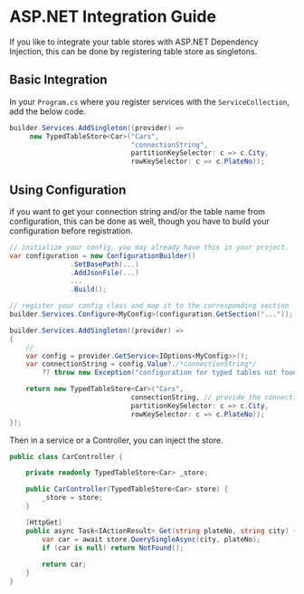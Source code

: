 ﻿# ASP.NET Integration Guide

If you like to integrate your table stores with ASP.NET Dependency Injection, this can be done by registering table store as singletons.

## Basic Integration

In your `Program.cs` where you register services with the `ServiceCollection`, add the below code.

```csharp
builder.Services.AddSingleton((provider) =>
     new TypedTableStore<Car>("Cars",
                              "connectionString", 
                              partitionKeySelector: c => c.City, 
                              rowKeySelector: c => c.PlateNo));
```

## Using Configuration

if you want to get your connection string and/or the table name from configuration, this can be done as well, though you have to build your configuration before registration.

```csharp
// initialize your config, you may already have this in your project.
var configuration = new ConfigurationBuilder()
               .SetBasePath(...)
               .AddJsonFile(...)
               ...
               .Build();

// register your config class and map it to the corresponding section
builder.Services.Configure<MyConfig>(configuration.GetSection("..."));

builder.Services.AddSingleton((provider) =>
{
    // 
    var config = provider.GetService<IOptions<MyConfig>>();
    var connectionString = config.Value?./*connectionString*/ 
        ?? throw new Exception("configuration for typed tables not found");

    return new TypedTableStore<Car>("Cars",
                              connectionString, // provide the connectionstring
                              partitionKeySelector: c => c.City, 
                              rowKeySelector: c => c.PlateNo));
});
```
Then in a service or a Controller, you can inject the store.

```csharp
public class CarController {

    private readonly TypedTableStore<Car> _store;

    public CarController(TypedTableStore<Car> store) {
        _store = store;
    }

    [HttpGet]
    public async Task<IActionResult> Get(string plateNo, string city) {
        var car = await store.QuerySingleAsync(city, plateNo);
        if (car is null) return NotFound();
        
        return car;
    }
}

```
